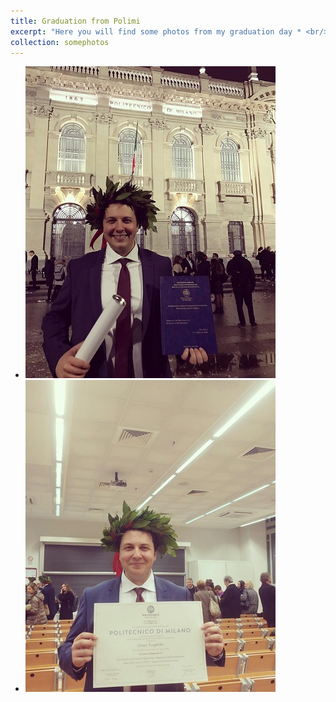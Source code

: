 ```yaml
---
title: Graduation from Polimi
excerpt: "Here you will find some photos from my graduation day * <br/><img src='/images/1.jpg'> * <br/><img src='/images/2.jpg'>"
collection: somephotos
---
```


* <img src='/images/1.jpg'>
* <img src='/images/2.jpg'>
